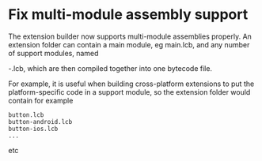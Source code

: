 # Fix multi-module assembly support
The extension builder now supports multi-module assemblies properly.
An extension folder can contain a main module, eg main.lcb, and any
number of support modules, named <main name>-<suffix>.lcb, which are
then compiled together into one bytecode file. 

For example, it is useful when building cross-platform extensions to
put the platform-specific code in a support module, so the extension
folder would contain for example

	button.lcb
	button-android.lcb
	button-ios.lcb
	...
etc

